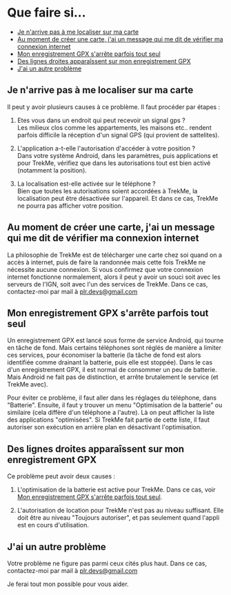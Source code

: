 # Que faire si...

* [Je n'arrive pas à me localiser sur ma carte](#je-narrive-pas-à-me-localiser-sur-ma-carte)
* [Au moment de créer une carte, j'ai un message qui me dit de vérifier ma connexion internet](#au-moment-de-créer-une-carte-jai-un-message-qui-me-dit-de-vérifier-ma-connexion-internet)
* [Mon enregistrement GPX s'arrête parfois tout seul](#mon-enregistrement-gpx-sarrête-parfois-tout-seul)
* [Des lignes droites apparaîssent sur mon enregistrement GPX](#des-lignes-droites-apparaîssent-sur-mon-enregistrement-gpx)
* [J'ai un autre problème](#jai-un-autre-problème)


## Je n'arrive pas à me localiser sur ma carte

Il peut y avoir plusieurs causes à ce problème. Il faut procéder par étapes :

1. Etes vous dans un endroit qui peut recevoir un signal gps ?\
Les milieux clos comme les appartements, les maisons etc.. rendent parfois difficile la réception 
d'un signal GPS (qui provient de sattelites).

2. L'application a-t-elle l'autorisation d'accéder à votre position ?\
Dans votre système Android, dans les paramètres, puis applications et pour TrekMe, vérifiez que 
dans les autorisations tout est bien activé (notamment la position).

3. La localisation est-elle activée sur le téléphone ?\
Bien que toutes les autorisations soient accordées à TrekMe, la localisation peut être désactivée 
sur l'appareil. Et dans ce cas, TrekMe ne pourra pas afficher votre position.


## Au moment de créer une carte, j'ai un message qui me dit de vérifier ma connexion internet

La philosophie de TrekMe est de télécharger une carte chez soi quand on a accès à internet, puis de 
faire la randonnée mais cette fois TrekMe ne nécessite aucune connexion.
Si vous confirmez que votre connexion internet fonctionne normalement, alors il peut y avoir un souci
soit avec les serveurs de l'IGN, soit avec l'un des services de TrekMe. Dans ce cas, contactez-moi
par mail à plr.devs@gmail.com

## Mon enregistrement GPX s'arrête parfois tout seul

Un enregistrement GPX est lancé sous forme de service Android, qui tourne en tâche de fond. 
Mais certains téléphones sont réglés de manière a limiter ces services, pour économiser la 
batterie (la tâche de fond est alors identifiée comme drainant la batterie, puis elle est stoppée).
Dans le cas d'un enregistrement GPX, il est normal de consommer un peu de batterie. Mais Android ne
fait pas de distinction, et arrête brutalement le service (et TrekMe avec).

Pour éviter ce problème, il faut aller dans les réglages du téléphone, dans "Batterie". Ensuite, il 
faut y trouver un menu "Optimisation de la batterie" ou similaire (cela diffère d'un téléphone a 
l'autre). Là on peut afficher la liste des applications "optimisées". Si TrekMe fait partie de cette liste, 
il faut autoriser son exécution en arrière plan en désactivant l'optimisation.

## Des lignes droites apparaîssent sur mon enregistrement GPX

Ce problème peut avoir deux causes :

1. L'optimisation de la batterie est active pour TrekMe. Dans ce cas, voir [Mon enregistrement GPX s'arrête parfois tout seul](#mon-enregistrement-gpx-sarrête-parfois-tout-seul).

2. L'autorisation de location pour TrekMe n'est pas au niveau suffisant. Elle doit être au niveau
"Toujours autoriser", et pas seulement quand l'appli est en cours d'utilisation.

## J'ai un autre problème

Votre problème ne figure pas parmi ceux cités plus haut. Dans ce cas, contactez-moi par mail à plr.devs@gmail.com

Je ferai tout mon possible pour vous aider.



